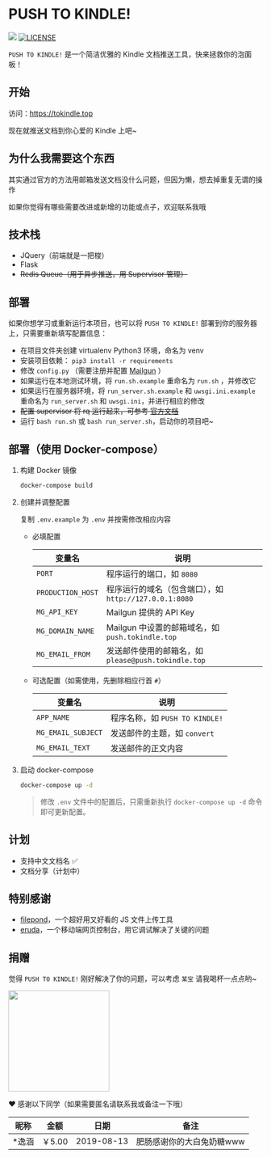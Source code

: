 # PUSH TO KINDLE!

![](<https://img.shields.io/badge/author-aneureka-orange.svg>) [![LICENSE](https://img.shields.io/badge/license-Anti%20996-blue.svg)](https://github.com/996icu/996.ICU/blob/master/LICENSE)

`PUSH TO KINDLE!` 是一个简洁优雅的 Kindle 文档推送工具，快来拯救你的泡面板！



## 开始

访问：https://tokindle.top

现在就推送文档到你心爱的 Kindle 上吧~



## 为什么我需要这个东西

其实通过官方的方法用邮箱发送文档没什么问题，但因为懒，想去掉重复无谓的操作

如果你觉得有哪些需要改进或新增的功能或点子，欢迎联系我哦


## 技术栈

- JQuery（前端就是一把梭）
- Flask
- ~~Redis Queue（用于异步推送，用 Supervisor 管理）~~



## 部署

如果你想学习或重新运行本项目，也可以将 `PUSH TO KINDLE!` 部署到你的服务器上，只需要重新填写配置信息：

- 在项目文件夹创建 virtualenv Python3 环境，命名为 venv
- 安装项目依赖： `pip3 install -r requirements`
- 修改 `config.py` （需要注册并配置 [Mailgun](https://www.mailgun.com/) ）
- 如果运行在本地测试环境，将 `run.sh.example` 重命名为 `run.sh` ，并修改它
- 如果运行在服务器环境，将 `run_server.sh.example` 和 `uwsgi.ini.example` 重命名为 `run_server.sh` 和 `uwsgi.ini`，并进行相应的修改
- ~~配置 supervisor 将 rq 运行起来，可参考 [官方文档](http://python-rq.org/patterns/supervisor/)~~
- 运行 `bash run.sh` 或 `bash run_server.sh`，启动你的项目吧~

## 部署（使用 Docker-compose）

1. 构建 Docker 镜像

    ```bash
    docker-compose build
    ```

2. 创建并调整配置

    复制 `.env.example` 为 `.env` 并按需修改相应内容

    - 必填配置

        | 变量名             | 说明 |
        | ----------------- | --- |
        | `PORT`            | 程序运行的端口，如 `8080` |
        | `PRODUCTION_HOST` | 程序运行的域名（包含端口），如 `http://127.0.0.1:8080` |
        | `MG_API_KEY`      | Mailgun 提供的 API Key |
        | `MG_DOMAIN_NAME`  | Mailgun 中设置的邮箱域名，如 `push.tokindle.top` |
        | `MG_EMAIL_FROM`   | 发送邮件使用的邮箱名，如 `please@push.tokindle.top` |

    - 可选配置（如需使用，先删除相应行首 `#`）

        | 变量名              | 说明 |
        | ------------------ | --- |
        | `APP_NAME`         | 程序名称，如 `PUSH TO KINDLE!` |
        | `MG_EMAIL_SUBJECT` | 发送邮件的主题，如 `convert` |
        | `MG_EMAIL_TEXT`    | 发送邮件的正文内容 |

3. 启动 docker-compose

    ```bash
    docker-compose up -d
    ```

    > 修改 `.env` 文件中的配置后，只需重新执行 `docker-compose up -d` 命令即可更新配置。

## 计划

- 支持中文文档名 ✅
- 文档分享（计划中）



## 特别感谢

- [filepond](https://github.com/pqina/filepond)，一个超好用又好看的 JS 文件上传工具
- [eruda](https://github.com/liriliri/eruda)，一个移动端网页控制台，用它调试解决了关键的问题



## 捐赠

觉得 `PUSH TO KINDLE!` 刚好解决了你的问题，可以考虑 `某宝` 请我喝杯一点点哟~

<img width="200px" src="https://i.loli.net/2019/04/07/5ca9ef413e986.jpg" />



❤️ 感谢以下同学（如果需要匿名请联系我或备注一下哦）

| 昵称  | 金额   | 日期       | 备注                      |
| ----- | ------ | ---------- | ------------------------- |
| *逸涵 | ￥5.00 | 2019-08-13 | 肥肠感谢你的大白兔奶糖www |
